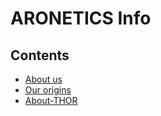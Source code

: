 ARONETICS Info
================

## Contents

* [About us](#about-us)
* [Our origins](#origins)
* [About-THOR](#about-thor)

